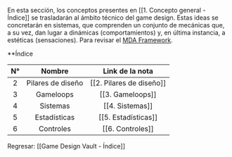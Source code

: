 
En esta sección, los conceptos presentes en [[1. Concepto general - Índice]] se trasladarán al ámbito técnico del game design. Estas ideas se concretarán en sistemas, que comprenden un conjunto de mecánicas que, a su vez, dan lugar a dinámicas (comportamientos) y, en última instancia, a estéticas (sensaciones). Para revisar el [MDA Framework](https://users.cs.northwestern.edu/~hunicke/MDA.pdf).

**Índice

| N°  |      Nombre       |     Link de la nota      |
| :-: | :---------------: | :----------------------: |
|  2  | Pilares de diseño | [[2. Pilares de diseño]] |
|  3  |     Gameloops     |     [[3. Gameloops]]     |
|  4  |     Sistemas      | [[4. Sistemas]] |
|  5  |   Estadísticas    |   [[5. Estadísticas]]    |
|  6  |     Controles     |     [[6. Controles]]     |


Regresar: [[Game Design Vault - Índice]]